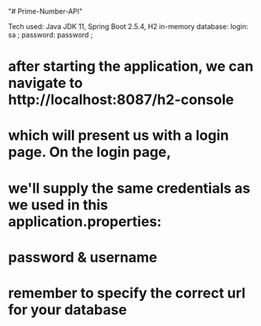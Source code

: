 "# Prime-Number-API"

Tech used: 
Java JDK 11, 
Spring Boot 2.5.4, 
H2 in-memory database: 
login: sa ;
password: password ; 

# after starting the application, we can navigate to  http://localhost:8087/h2-console
# which will present us with a login page. On the login page,
# we'll supply the same credentials as we used in this application.properties:
# password & username
# remember to specify the correct url for your database
#
